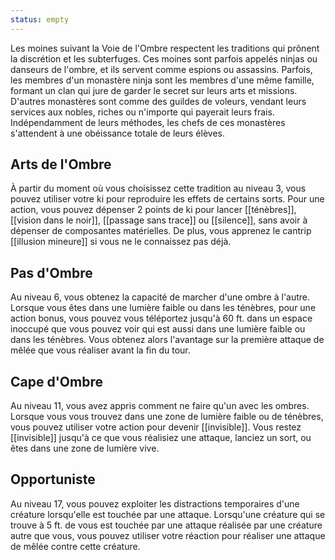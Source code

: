 ```yaml
---
status: empty
---
```

Les moines suivant la Voie de l'Ombre respectent les traditions qui prônent la discrétion et les subterfuges. Ces moines sont parfois appelés ninjas ou danseurs de l'ombre, et ils servent comme espions ou assassins. Parfois, les membres d'un monastère ninja sont les membres d'une même famille, formant un clan qui jure de garder le secret sur leurs arts et missions. D'autres monastères sont comme des guildes de voleurs, vendant leurs services aux nobles, riches ou n'importe qui payerait leurs frais. Indépendamment de leurs méthodes, les chefs de ces monastères s'attendent à une obéissance totale de leurs élèves.

## Arts de l'Ombre

À partir du moment où vous choisissez cette tradition au niveau 3, vous pouvez utiliser votre ki pour reproduire les effets de certains sorts. Pour une action, vous pouvez dépenser 2 points de ki pour lancer [[ténèbres]], [[vision dans le noir]], [[passage sans trace]] ou [[silence]], sans avoir à dépenser de composantes matérielles. De plus, vous apprenez le cantrip [[illusion mineure]] si vous ne le connaissez pas déjà.

## Pas d'Ombre

Au niveau 6, vous obtenez la capacité de marcher d'une ombre à l'autre. Lorsque vous êtes dans une lumière faible ou dans les ténèbres, pour une action bonus, vous pouvez vous téléportez jusqu'à 60 ft. dans un espace inoccupé que vous pouvez voir qui est aussi dans une lumière faible ou dans les ténèbres. Vous obtenez alors l'avantage sur la première attaque de mêlée que vous réaliser avant la fin du tour.

## Cape d'Ombre

Au niveau 11, vous avez appris comment ne faire qu'un avec les ombres. Lorsque vous vous trouvez dans une zone de lumière faible ou de ténèbres, vous pouvez utiliser votre action pour devenir [[invisible]]. Vous restez [[invisible]] jusqu'à ce que vous réalisiez une attaque, lanciez un sort, ou êtes dans une zone de lumière vive.

## Opportuniste

Au niveau 17, vous pouvez exploiter les distractions temporaires d'une créature lorsqu'elle est touchée par une attaque. Lorsqu'une créature qui se trouve à 5 ft. de vous est touchée par une attaque réalisée par une créature autre que vous, vous pouvez utiliser votre réaction pour réaliser une attaque de mêlée contre cette créature.